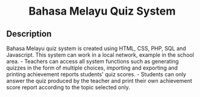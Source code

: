 <h1 align="center">Bahasa Melayu Quiz System</h1>
<h2>Description</h2>
<p>Bahasa Melayu quiz system is created using HTML, CSS, PHP, SQL and Javascript. This system can work in a local network, example in the school area. 
- Teachers can access all system functions such as generating quizzes 
in the form of multiple choices, importing and exporting and printing achievement reports 
students' quiz scores. 
- Students can only answer the quiz 
produced by the teacher and print their own achievement score report according to the topic 
selected only. </p>
